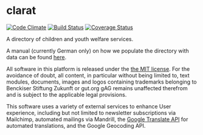 clarat
======

[![Code Climate](https://codeclimate.com/github/clarat-org/clarat/badges/gpa.svg)](https://codeclimate.com/github/clarat-org/clarat) [![Build Status](https://travis-ci.org/clarat-org/clarat.svg?branch=master)](https://travis-ci.org/clarat-org/clarat) [![Coverage Status](https://coveralls.io/repos/clarat-org/clarat/badge.svg?branch=master&service=github)](https://coveralls.io/github/clarat-org/clarat?branch=master)

A directory of children and youth welfare services.

A manual (currently German only) on how we populate the directory with data can be found [here](http://www.benckiser-stiftung.org/blog/wp-content/uploads/2015/01/clarat-Manual-published-23Jan2015.pdf).

All software in this platform is released under the [the MIT license](LICENSE). For the avoidance of doubt, all content, in particular without being limited to, text modules, documents, images and logos containing trademarks belonging to Benckiser Stiftung Zukunft or gut.org gAG remains unaffected therefrom and is subject to the applicable legal provisions.

This software uses a variety of external services to enhance User experience, including but not limited to newsletter subscriptions via Mailchimp, automated mailings via Mandrill, the [Google Translate API](https://cloud.google.com/translate/docs/) for automated translations, and the Google Geocoding API.

